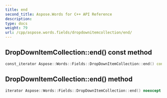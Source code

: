 ```yaml
---
title: end
second_title: Aspose.Words for C++ API Reference
description: 
type: docs
weight: 79
url: /cpp/aspose.words.fields/dropdownitemcollection/end/
---
```

## DropDownItemCollection::end() const method




```cpp
const_iterator Aspose::Words::Fields::DropDownItemCollection::end() const noexcept
```

## DropDownItemCollection::end() method




```cpp
iterator Aspose::Words::Fields::DropDownItemCollection::end() noexcept
```

